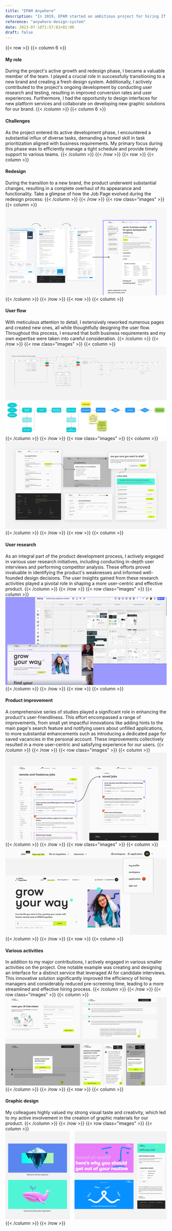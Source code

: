 ```yaml
---
title: "EPAM Anywhere"
description: "In 2019, EPAM started an ambitious project for hiring IT specialists from any location without EPAM representatives."
reference: "anywhere-design-system"
date: 2023-07-16T1:57:01+02:00
draft: false
---
```

{{< row >}}
{{< column 6 >}}
#### My role
During the project's active growth and redesign phase,
I became a valuable member of the team.
I played a crucial role in successfully transitioning
to a new brand and creating a fresh design system.
Additionally, I actively contributed to the project's
ongoing development by conducting user research and testing,
resulting in improved conversion rates and user experiences.
Furthermore, I had the opportunity to design interfaces
for new platform services and collaborate on developing
new graphic solutions for our brand.
{{< /column >}}
{{< column 6 >}}
#### Challenges
As the project entered its active development phase,
I encountered a substantial influx of diverse tasks,
demanding a honed skill in task prioritization
aligned with business requirements.
My primary focus during this phase was to efficiently
manage a tight schedule and provide timely support to various teams.
{{< /column >}}
{{< /row >}}
{{< row >}}
{{< column >}}
#### Redesign
During the transition to a new brand, the product
underwent substantial changes, resulting in a complete
overhaul of its appearance and functionality.
Take a glimpse of how the Job Page evolved during
the redesign process:
{{< /column >}}
{{< /row >}}
{{< row class="images" >}}
{{< column >}}
![EPAM Flow](epam-flow-1.png)
{{< /column >}}
{{< /row >}}
{{< row >}}
{{< column >}}
#### User flow
With meticulous attention to detail, 
I extensively reworked numerous pages and created new ones, 
all while thoughtfully designing the user flow. 
Throughout this process, I ensured that both business 
requirements and my own expertise were taken into 
careful consideration.
{{< /column >}}
{{< /row >}}
{{< row class="images" >}}
{{< column >}}
![EPAM Flow](epam-flow2.png)
{{< /column >}}
{{< /row >}}
{{< row class="images" >}}
{{< column >}}
![EPAM Flow](epam-flow.png)
{{< /column >}}
{{< /row >}}
{{< row >}}
{{< column >}}
#### User research
As an integral part of the product development process, 
I actively engaged in various user research initiatives, 
including conducting in-depth user interviews and performing 
competitor analysis. These efforts proved invaluable in 
identifying the product's weaknesses and informed well-founded 
design decisions. The user insights gained from these research 
activities played a pivotal role in shaping a more user-centric 
and effective product.
{{< /column >}}
{{< /row >}}
{{< row class="images" >}}
{{< column >}}
![EPAM CA](epam-ca.png)
{{< /column >}}
{{< /row >}}
{{< row >}}
{{< column >}}
#### Product improvement
A comprehensive series of studies played a significant 
role in enhancing the product's user-friendliness. 
This effort encompassed a range of improvements, from 
small yet impactful innovations like adding hints to the 
main page's search feature and notifying users about 
unfilled applications, to more substantial enhancements 
such as introducing a dedicated page for saved vacancies 
in the personal account. These improvements collectively 
resulted in a more user-centric and satisfying experience for our users.
{{< /column >}}
{{< /row >}}
{{< row class="images" >}}
{{< column >}}
![EPAM UI](epam-ui.png)
{{< /column >}}
{{< /row >}}
{{< row class="images" >}}
{{< column >}}
![EPAM UI 2](epam-ui-2.png)
{{< /column >}}
{{< /row >}}
{{< row >}}
{{< column >}}
#### Various activities
In addition to my major contributions, I actively engaged 
in various smaller activities on the project. 
One notable example was creating and designing an 
interface for a distinct service that leveraged 
AI for candidate interviews. This innovative solution 
significantly improved the efficiency of hiring managers 
and considerably reduced pre-screening time, 
leading to a more streamlined and effective hiring process.
{{< /column >}}
{{< /row >}}
{{< row class="images" >}}
{{< column >}}
![EPAM Interviewer](epam-inetviewer.png)
{{< /column >}}
{{< /row >}}
{{< row >}}
{{< column >}}
#### Graphic design
My colleagues highly valued my strong visual taste 
and creativity, which led to my active involvement in 
the creation of graphic materials for our product.
{{< /column >}}
{{< /row >}}
{{< row class="images" >}}
{{< column >}}
![EPAM Graphic](graphic.png)
{{< /column >}}
{{< /row >}}
